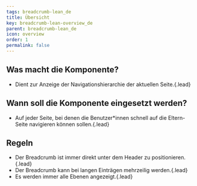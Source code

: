 ```yaml
---
tags: breadcrumb-lean_de
title: Übersicht
key: breadcrumb-lean-overview_de
parent: breadcrumb-lean_de
icon: overview
order: 1
permalink: false  
---
```


## Was macht die Komponente?
* Dient zur Anzeige der Navigationshierarchie der aktuellen Seite.{.lead}

## Wann soll die Komponente eingesetzt werden?
* Auf jeder Seite, bei denen die Benutzer*innen schnell auf die Eltern-Seite navigieren können sollen.{.lead}

## Regeln
* Der Breadcrumb ist immer direkt unter dem <sbb-link variant="inline" type="button" href="/{{page.lang}}/design-system/lean/components/header">Header</sbb-link> zu positionieren.{.lead}
* Der Breadcrumb kann bei langen Einträgen mehrzeilig werden.{.lead}
* Es werden immer alle Ebenen angezeigt.{.lead}

